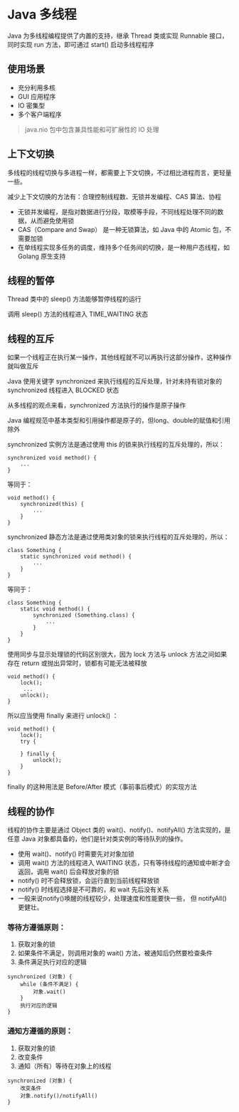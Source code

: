 # Java 多线程

Java 为多线程编程提供了内置的支持，继承 Thread 类或实现 Runnable 接口，同时实现 run 方法，即可通过 start() 启动多线程程序

## 使用场景

* 充分利用多核
* GUI 应用程序
* IO 密集型
* 多个客户端程序

> java.nio 包中包含兼具性能和可扩展性的 IO 处理

## 上下文切换

多线程的线程切换与多进程一样，都需要上下文切换，不过相比进程而言，更轻量一些。

减少上下文切换的方法有：合理控制线程数、无锁并发编程、CAS 算法、协程

* 无锁并发编程，是指对数据进行分段，取模等手段，不同线程处理不同的数据，从而避免使用锁
* CAS（Compare and Swap） 是一种无锁算法，如 Java 中的 Atomic 包，不需要加锁
* 在单线程实现多任务的调度，维持多个任务间的切换，是一种用户态线程，如 Golang 原生支持

## 线程的暂停

Thread 类中的 sleep() 方法能够暂停线程的运行

调用 sleep() 方法的线程进入 TIME_WAITING 状态

## 线程的互斥

如果一个线程正在执行某一操作，其他线程就不可以再执行这部分操作，这种操作就叫做互斥

Java 使用关键字 synchronized 来执行线程的互斥处理，针对未持有锁对象的 synchronized 线程进入 BLOCKED 状态

从多线程的观点来看，synchronized 方法执行的操作是原子操作

Java 编程规范中基本类型和引用操作都是原子的，但long、double的赋值和引用除外

synchronized 实例方法是通过使用 this 的锁来执行线程的互斥处理的，所以：

```
synchronized void method() {
    ...
}
```

等同于：

```
void method() {
    synchronized(this) {
        ...
    }
}
```

synchronized 静态方法是通过使用类对象的锁来执行线程的互斥处理的，所以：

```
class Something {
    static synchronized void method() {
        ...
    }
}
```

等同于：

```
class Something {
    static void method() {
        synchronized (Something.class) {
            ...
        }
    }
}
```


使用同步与显示处理锁的代码区别很大，因为 lock 方法与 unlock 方法之间如果存在 return 或抛出异常时，锁都有可能无法被释放

```
void method() {
    lock();
     ...
    unlock();
}
```

所以应当使用  finally 来进行 unlock() ：

```
void method() {
    lock();
    try {
    
    } finally {
        unlock();
    }
}
```

finally 的这种用法是 Before/After 模式（事前事后模式）的实现方法

## 线程的协作

线程的协作主要是通过 Object 类的 wait()、notify()、notifyAll() 方法实现的，是任意 Java 对象都具备的，他们是针对类实例的等待队列的操作。

* 使用 wait()、notify() 时需要先对对象加锁
* 调用 wait() 方法的线程进入 WAITING 状态，只有等待线程的通知或中断才会返回，调用 wait() 后会释放对象的锁
* notify() 时不会释放锁，会运行直到当前线程释放锁
* notify() 时线程选择是不可靠的，和 wait 先后没有关系
* 一般来说notify()唤醒的线程较少，处理速度和性能要快一些， 但 notifyAll() 更健壮。

### 等待方遵循原则：

1. 获取对象的锁
2. 如果条件不满足，则调用对象的 wait() 方法，被通知后仍然要检查条件
3. 条件满足执行对应的逻辑

```
synchronized (对象) {
    while (条件不满足) {
        对象.wait()
    }
    执行对应的逻辑
}
```


### 通知方遵循的原则：

1. 获取对象的锁
2. 改变条件
3. 通知（所有）等待在对象上的线程

```
synchronized (对象) {
    改变条件
    对象.notify()/notifyAll()
}
```
